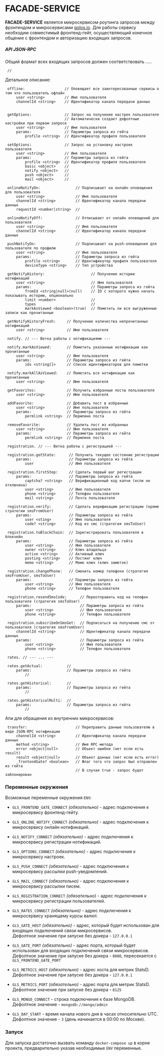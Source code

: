 # FACADE-SERVICE
  
**FACADE-SERVICE** является микросервисом роутинга запросов между фронтендом и микросервисами [golos.io](https://golos.io).
Для работы сервису необходим совместимый фронтенд-гейт, осуществляющий конечное общение с фронтендом и авторизацию входящих запросов.

##### API JSON-RPC
Общий формат всех входящих запросов должен соответствовать .....

```
 //
```

Детальное описание:

```
 offline:                  // Оповещает все заинтересованные сервисы о том что пользователь офлайн
     user <string>         // Имя пользователя
     channelId <string>    // Идентификатор канала передачи данных
             
     
 getOptions:               // Запрос на получение настрек пользователя
                           // Автоматически создает дефолтные настройки при первом запросе
     user <string>         // Имя пользователя
     params:               // Параметры запроса из гейта
         profile <string>  // Идентификатор профиля пользователя
     
 setOptions:               // Запрос на установку настроек пользователя
     user <string>         // Имя пользователя
     params:               // Параметры запроса из гейта
         profile <string>  // Идентификатор профиля пользователя
         basic <object>    //
         notify <object>   //
         push <object>     //
         mail <object>     //
     
 onlineNotifyOn:                // Подписывает на онлайн оповещения для пользователя
     user <string>              // Имя пользователя
     channelId <string>         // Идентификатор канала передачи данных
     requestId <number|string>  //
     
 onlineNotifyOff:               // Отписывает от онлайн оповещений для пользователя
     user <string>              // Имя пользователя
     channelId <string>         // Идентификатор канала передачи данных
     
 pushNotifyOn:                  // Подписывает на push-оповещения для пользователя по профилю
     user <string>              // Имя пользователя
     params:                    // Параметры запроса из гейта
         profile <string>       // Идентификатор профиля пользователя
         deviceType <string>    // Тип устройства
     
 getNotifyHistory:                     // Получение истории нотификаций
     user <string>                     // Имя пользователя
     params:                           // Параметры запроса из гейта
         fromId <string|null>(null)    // ID с которого нужно начать показывать историю, опционально
         limit <number>                // 
         types                         //
         markAsViewed <boolean>(true)  // Пометить ли все выгруженные записи как прочитанные
     
 getNotifyHistoryFresh:     // Получение количества непрочитанных нотификаций
     user <string>          // Имя пользователя
                         
 notify. // --- Ветка работы с нотификациями ---                      
                         
 notify.markAsViewed:       // Пометить указанные нотификации как прочитанные
     user <string>          // Имя пользователя
     params:                // Параметры запроса из гейта
         ids <string[]>     // Список идентификаторов для пометки
     
 notify.markAllAsViewed:    // Пометить все нотификации как прочитанные
     user <string>          // Имя пользователя
     
 getFavorites:              // Получить избранные посты пользователя
     user <string>          // Имя пользователя
     
 addFavorite:               // Добавить пост в избранные
     user <string>          // Имя пользователя
     params:                // Параметры запроса из гейта
         permlink <string>  // Пермлинк поста
     
 removeFavorite:            // Удалить пост из избранных
     user <string>          // Имя пользователя
     params:                // Параметры запроса из гейта
         permlink <string>  // Пермлинк поста
         
 registration. // --- Ветка работы с регистрацией ---    
     
 registration.getState:      // Получить текущее состояние регистрации
     params:                 // Параметры запроса из гейта
         user                // Имя пользователя
     
 registration.firstStep:     // Сделать первый шаг регистрации
     params:                 // Параметры запроса из гейта
         captcha? <string>   // Верификационный код капчи (если не отключена)
         user <string>       // Имя пользователя
         phone <string>      // Телефон пользователя
         mail <string>       // Почта пользователя
     
 registration.verify:        // Сделать верификацию регистрации (кроме стратегии smsFromUser)
     params:                 // Параметры запроса из гейта
         user <sting>        // Имя пользователя
         code? <string>      // Код из смс (стратегия smsToUser)
     
 registration.toBlockChain:  // Зарегистрировать пользователя в блокчейн
     params:                 // Параметры запроса из гейта
         user <string>       // Имя пользователя
         owner <string>      // Ключ владельца
         active <string>     // Активный ключ
         posting <string>    // Постинг ключ
         memo <string>       // Мемо ключ (ключ заметок)
     
 registration.changePhone:   // Сменить номер телефона (стратегия smsFromUser, smsToUser)
     params:                 // Параметры запроса из гейта
         user <string>       // Имя пользователя
         phone <string>      // Телефон пользователя
     
 registration.resendSmsCode:      // Переотправить код на телефон пользователя (стратегия smsToUser)
     params:                      // Параметры запроса из гейта
         user <string>            // Имя пользователя
         phone <string>           // Телефон пользователя
     
 registration.subscribeOnSmsGet:  // Подписаться на получение смс от пользователя (стратегия smsFromUser)
     channelId <string>           // Идентификатор канала передачи данных
     params:                      // Параметры запроса из гейта
         user <string>            // Имя пользователя
         phone <string>           // Телефон пользователя
 
 rates. // --- ... ---
     
 rates.getActual:           // 
     params:                // Параметры запроса из гейта
         //
     
 rates.getHistorical:       //
     params:                // Параметры запроса из гейта
         //
     
 rates.getHistoricalMulti:  //
     params:                // Параметры запроса из гейта
         //
```

Апи для обращения из внутренних микросервисов:

```
 transfer:                      // Переправить данные пользователю в виде JSON-RPC нотификации
     channelId <string>         // Идентификатор канала передачи данных
     method <string>            // Имя RPC метода
     error <object|null>        // Объект ошибки (нет если есть result)
     result <object|null>       // Объект данных (нет если есть error)
     _frontendGate? <boolean>   // Флаг того что запрос был отправлен из гейта
                                // В случае true - запрос будет заблокирован
```

### Переменные окружения

Возможные переменные окружения `ENV`:

  - `GLS_FRONTEND_GATE_CONNECT` *(обязательно)* - адрес подключения к микросервису фронтенд-гейту.

  - `GLS_ONLINE_NOTIFY_CONNECT` *(обязательно)* - адрес подключения к микросервису онлайн нотификаций.

  - `GLS_NOTIFY_CONNECT` *(обязательно)* - адрес подключения к микросервису регистрации нотификаций.

  - `GLS_OPTIONS_CONNECT` *(обязательно)* - адрес подключения к микросервису настроек.

  - `GLS_PUSH_CONNECT` *(обязательно)* - адрес подключения к микросервису рассылки push-уведомлений.

  - `GLS_MAIL_CONNECT` *(обязательно)* - адрес подключения к микросервису рассылки писем.
  
  - `GLS_REGISTRATION_CONNECT` *(обязательно)* - адрес подключения к микросервису регистрации пользователей.

  - `GLS_RATES_CONNECT` *(обязательно)* - адрес подключения к микросервису хранящему курсы валют.

  - `GLS_GATE_HOST` *(обязательно)* - адрес, который будет использован для входящих подключений связи микросервисов.  
   Дефолтное значение при запуске без докера - `127.0.0.1`
    
  - `GLS_GATE_PORT` *(обязательно)* - адрес порта, который будет использован для входящих подключений связи микросервисов.  
   Дефолтное значение при запуске без докера - `8080`, пересекается с `GLS_FRONTEND_GATE_PORT`
    
  - `GLS_METRICS_HOST` *(обязательно)* - адрес хоста для метрик StatsD.  
   Дефолтное значение при запуске без докера - `127.0.0.1`
          
  - `GLS_METRICS_PORT` *(обязательно)* - адрес порта для метрик StatsD.  
   Дефолтное значение при запуске без докера - `8125`
    
  - `GLS_MONGO_CONNECT` - строка подключения к базе MongoDB.  
   Дефолтное значение - `mongodb://mongo/admin`
    
  - `GLS_DAY_START` - время начала нового дня в часах относительно UTC.
   Дефолтное значение - `3` (день начинается в 00:00 по Москве).
   
### Запуск

Для запуска достаточно вызвать команду `docker-compose up` в корне проекта, предварительно указав необходимые `ENV` переменные.    
